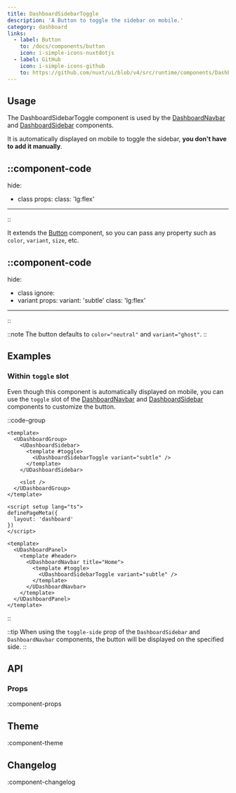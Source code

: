 ```yaml
---
title: DashboardSidebarToggle
description: 'A Button to toggle the sidebar on mobile.'
category: dashboard
links:
  - label: Button
    to: /docs/components/button
    icon: i-simple-icons-nuxtdotjs
  - label: GitHub
    icon: i-simple-icons-github
    to: https://github.com/nuxt/ui/blob/v4/src/runtime/components/DashboardSidebarToggle.vue
---
```


## Usage

The DashboardSidebarToggle component is used by the [DashboardNavbar](/docs/components/dashboard-navbar) and [DashboardSidebar](/docs/components/dashboard-sidebar) components.

It is automatically displayed on mobile to toggle the sidebar, **you don't have to add it manually**.

::component-code
---
hide:
  - class
props:
  class: 'lg:flex'
---
::

It extends the [Button](/docs/components/button) component, so you can pass any property such as `color`, `variant`, `size`, etc.

::component-code
---
hide:
  - class
ignore:
  - variant
props:
  variant: 'subtle'
  class: 'lg:flex'
---
::

::note
The button defaults to `color="neutral"` and `variant="ghost"`.
::

## Examples

### Within `toggle` slot

Even though this component is automatically displayed on mobile, you can use the `toggle` slot of the [DashboardNavbar](/docs/components/dashboard-navbar) and [DashboardSidebar](/docs/components/dashboard-sidebar) components to customize the button.

::code-group

```vue [layouts/dashboard.vue]{4-6}
<template>
  <UDashboardGroup>
    <UDashboardSidebar>
      <template #toggle>
        <UDashboardSidebarToggle variant="subtle" />
      </template>
    </UDashboardSidebar>

    <slot />
  </UDashboardGroup>
</template>
```

```vue [pages/index.vue]{11-13}
<script setup lang="ts">
definePageMeta({
  layout: 'dashboard'
})
</script>

<template>
  <UDashboardPanel>
    <template #header>
      <UDashboardNavbar title="Home">
        <template #toggle>
          <UDashboardSidebarToggle variant="subtle" />
        </template>
      </UDashboardNavbar>
    </template>
  </UDashboardPanel>
</template>
```

::

::tip
When using the `toggle-side` prop of the `DashboardSidebar` and `DashboardNavbar` components, the button will be displayed on the specified side.
::

## API

### Props

:component-props

## Theme

:component-theme

## Changelog

:component-changelog
